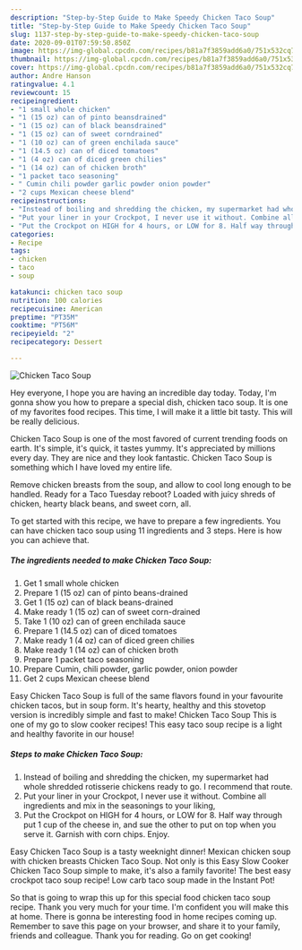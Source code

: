 ```yaml
---
description: "Step-by-Step Guide to Make Speedy Chicken Taco Soup"
title: "Step-by-Step Guide to Make Speedy Chicken Taco Soup"
slug: 1137-step-by-step-guide-to-make-speedy-chicken-taco-soup
date: 2020-09-01T07:59:50.850Z
image: https://img-global.cpcdn.com/recipes/b81a7f3859add6a0/751x532cq70/chicken-taco-soup-recipe-main-photo.jpg
thumbnail: https://img-global.cpcdn.com/recipes/b81a7f3859add6a0/751x532cq70/chicken-taco-soup-recipe-main-photo.jpg
cover: https://img-global.cpcdn.com/recipes/b81a7f3859add6a0/751x532cq70/chicken-taco-soup-recipe-main-photo.jpg
author: Andre Hanson
ratingvalue: 4.1
reviewcount: 15
recipeingredient:
- "1 small whole chicken"
- "1 (15 oz) can of pinto beansdrained"
- "1 (15 oz) can of black beansdrained"
- "1 (15 oz) can of sweet corndrained"
- "1 (10 oz) can of green enchilada sauce"
- "1 (14.5 oz) can of diced tomatoes"
- "1 (4 oz) can of diced green chilies"
- "1 (14 oz) can of chicken broth"
- "1 packet taco seasoning"
- " Cumin chili powder garlic powder onion powder"
- "2 cups Mexican cheese blend"
recipeinstructions:
- "Instead of boiling and shredding the chicken, my supermarket had whole shredded rotisserie chickens ready to go. I recommend that route."
- "Put your liner in your Crockpot, I never use it without. Combine all ingredients and mix in the seasonings to your liking,"
- "Put the Crockpot on HIGH for 4 hours, or LOW for 8. Half way through put 1 cup of the cheese in, and sue the other to put on top when you serve it. Garnish with corn chips. Enjoy."
categories:
- Recipe
tags:
- chicken
- taco
- soup

katakunci: chicken taco soup 
nutrition: 100 calories
recipecuisine: American
preptime: "PT35M"
cooktime: "PT56M"
recipeyield: "2"
recipecategory: Dessert

---
```



![Chicken Taco Soup](https://img-global.cpcdn.com/recipes/b81a7f3859add6a0/751x532cq70/chicken-taco-soup-recipe-main-photo.jpg)

Hey everyone, I hope you are having an incredible day today. Today, I'm gonna show you how to prepare a special dish, chicken taco soup. It is one of my favorites food recipes. This time, I will make it a little bit tasty. This will be really delicious.

Chicken Taco Soup is one of the most favored of current trending foods on earth. It's simple, it's quick, it tastes yummy. It's appreciated by millions every day. They are nice and they look fantastic. Chicken Taco Soup is something which I have loved my entire life.

Remove chicken breasts from the soup, and allow to cool long enough to be handled. Ready for a Taco Tuesday reboot? Loaded with juicy shreds of chicken, hearty black beans, and sweet corn, all.


To get started with this recipe, we have to prepare a few ingredients. You can have chicken taco soup using 11 ingredients and 3 steps. Here is how you can achieve that.

<!--inarticleads1-->

##### The ingredients needed to make Chicken Taco Soup:

1. Get 1 small whole chicken
1. Prepare 1 (15 oz) can of pinto beans-drained
1. Get 1 (15 oz) can of black beans-drained
1. Make ready 1 (15 oz) can of sweet corn-drained
1. Take 1 (10 oz) can of green enchilada sauce
1. Prepare 1 (14.5 oz) can of diced tomatoes
1. Make ready 1 (4 oz) can of diced green chilies
1. Make ready 1 (14 oz) can of chicken broth
1. Prepare 1 packet taco seasoning
1. Prepare  Cumin, chili powder, garlic powder, onion powder
1. Get 2 cups Mexican cheese blend


Easy Chicken Taco Soup is full of the same flavors found in your favourite chicken tacos, but in soup form. It&#39;s hearty, healthy and this stovetop version is incredibly simple and fast to make! Chicken Taco Soup This is one of my go to slow cooker recipes! This easy taco soup recipe is a light and healthy favorite in our house! 

<!--inarticleads2-->

##### Steps to make Chicken Taco Soup:

1. Instead of boiling and shredding the chicken, my supermarket had whole shredded rotisserie chickens ready to go. I recommend that route.
1. Put your liner in your Crockpot, I never use it without. Combine all ingredients and mix in the seasonings to your liking,
1. Put the Crockpot on HIGH for 4 hours, or LOW for 8. Half way through put 1 cup of the cheese in, and sue the other to put on top when you serve it. Garnish with corn chips. Enjoy.


Easy Chicken Taco Soup is a tasty weeknight dinner! Mexican chicken soup with chicken breasts Chicken Taco Soup. Not only is this Easy Slow Cooker Chicken Taco Soup simple to make, it&#39;s also a family favorite! The best easy crockpot taco soup recipe! Low carb taco soup made in the Instant Pot! 

So that is going to wrap this up for this special food chicken taco soup recipe. Thank you very much for your time. I'm confident you will make this at home. There is gonna be interesting food in home recipes coming up. Remember to save this page on your browser, and share it to your family, friends and colleague. Thank you for reading. Go on get cooking!
